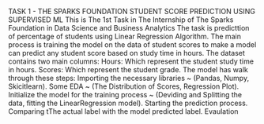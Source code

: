 TASK 1 - THE SPARKS FOUNDATION 
STUDENT SCORE PREDICTION USING SUPERVISED ML
This is The 1st Task in The Internship of The Sparks Foundation in Data Science and Business Analytics
The task is predicttion of percentage of students  using Linear Regression Algorithm.
The main process is training the model on the data of student scores to make a model can predict any student score based on study time in hours. The dataset contains two main columns:
Hours: Which represent the student study time in hours.
Scores: Which represent the student grade.
The model has walk through these steps:
Importing the necessary libraries ~ (Pandas, Numpy, Skicitlearn).
Some EDA ~ (The Distribution of Scores, Regression Plot).
Initialize the model for the training process ~ (Deviding and Splitting the data, fitting the LinearRegression model).
Starting the prediction process.
Comparing tThe actual label with the model predicted label.
Evaulation
